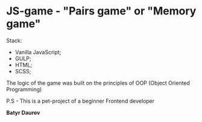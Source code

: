 # JS-game - "Pairs game" or "Memory game"

Stack:

*  Vanilla JavaScript;
*  GULP;
* HTML;
* SCSS;

The logic of the game was built on the principles of OOP (Object Oriented Programming)

P.S - This is a pet-project of a beginner Frontend developer

**Batyr Daurov**
